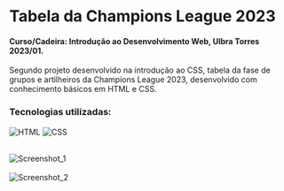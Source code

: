 # Tabela da Champions League 2023
#### Curso/Cadeira: Introdução ao Desenvolvimento Web, Ulbra Torres 2023/01.

Segundo projeto desenvolvido na introdução ao CSS, tabela da fase de grupos e artilheiros da Champions League 2023, desenvolvido com conhecimento básicos em HTML e CSS.

### Tecnologias utilizadas:

<img align="center" alt="HTML" src="https://img.shields.io/badge/HTML-239120?style=for-the-badge&logo=html5&logoColor=white"> <img align="center" alt="CSS" src="https://img.shields.io/badge/CSS-239120?&style=for-the-badge&logo=css3&logoColor=white">
<br>
<br>

![Screenshot_1](https://github.com/ViniciusMat0s/TabelaChampions_HTMLCSS/assets/128171517/00828262-0819-4eec-be94-9a622ea94717)<br><br>
![Screenshot_2](https://github.com/ViniciusMat0s/TabelaChampions_HTMLCSS/assets/128171517/7faf604b-3274-4feb-837a-2fe9aa18fac0)
